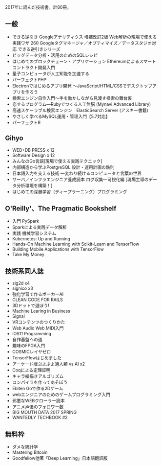 2017年に読んだ技術書。計80冊。

## 一般
* できる逆引き Googleアナリティクス 増補改訂2版 Web解析の現場で使える実践ワザ 260 Googleタグマネージャ／オプティマイズ／データスタジオ対応 できる逆引きシリーズ 
* ビッグデータ分析・活用のためのSQLレシピ
* はじめてのブロックチェーン・アプリケーション Ethereumによるスマートコントラクト開発入門
* 量子コンピュータが人工知能を加速する
* パーフェクトPHP
* Electronではじめるアプリ開発 ～JavaScript/HTML/CSSでデスクトップアプリを作ろう
* 検索エンジン自作入門～手を動かしながら見渡す検索の舞台裏
* 恋するプログラム―Rubyでつくる人工無脳 (Mynavi Advanced Library)
* 高速スケーラブル検索エンジン　ElasticSearch Server (アスキー書籍)
* やさしく学べるMySQL運用・管理入門【5.7対応】
* パーフェクトR

## Gihyo
* WEB+DB PRESS x 12
* Software Design x 12
* みんなのGo言語[現場で使える実践テクニック]
* 内部構造から学ぶPostgreSQL 設計・運用計画の鉄則
* 日本語入力を支える技術 ―変わり続けるコンピュータと言葉の世界
* サーバ／インフラエンジニア養成読本 ログ収集〜可視化編 [現場主導のデータ分析環境を構築！]
* はじめての深層学習（ディープラーニング）プログラミング

## O'Reilly'、The Pragmatic Bookshelf
* 入門 PySpark
* Sparkによる実践データ解析
* 実践 機械学習システム
* Kubernetes: Up and Running
* Hands-On Machine Learning with Scikit-Learn and TensorFlow
* Building Mobile Applications with TensorFlow
* Take My Money

## 技術系同人誌
* sig2d x4
* signico x3
* 強化学習で作るポーカーAI
* CLEAN CODE FOR RAILS
* 3Dドットで遊ぼう!
* Machine Learing in Business
* Signal
* VRコンテンツのつくりかた
* Web Audio Web MIDI入門
* iOS11 Programming
* 自作基盤への道
* 趣味のFPGA入門
* COSMICレイヤゼロ
* TensorFlowはじめました
* アーケード版ぷよぷよ通人類 vs AI x2
* Coqによる定理証明
* キャラ絵描きアルゴリズム
* コンパイラを作ってあそぼう
* Ebiten  Goで作る2Dゲーム
* webエンジニアのためのゲームプログラミング入門
* 邪悪なWEBクローラー読本
* アニメ声優のフォロワー数
* BIG MOUTH DATA 2017 SPRING
* WANTEDLY TECHBOOK #2

## 無料枠
* ダメな統計学
* Mastering Bitcoin
* Goodfellow他著「Deep Learning」日本語翻訳版

